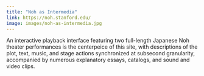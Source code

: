 ```yaml
---
title: "Noh as Intermedia"
link: https://noh.stanford.edu/
image: images/noh-as-intermedia.jpg
---
```

An interactive playback interface featuring two full-length Japanese Noh theater performances is the centerpeice of this site, with descriptions of the plot, text, music, and stage actions synchronized at subsecond granularity, accompanied by numerous explanatory essays, catalogs, and sound and video clips.
